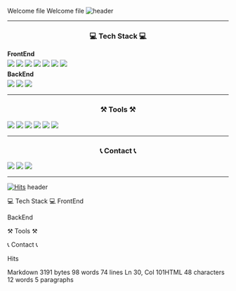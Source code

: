 Welcome file
Welcome file
![header](https://capsule-render.vercel.app/api?type=cylinder&fontColor=ffffff&color=0:ffc430,25:ffdc7b,50:ffc430,75:ffdc7b,100:ffc430&text=Welcome%20to%20zixcx's%20GitHub%20🥵&animation=twinkling&fontSize=50&fontAlignY=50&fontAlign=50&height=200)

<hr/>
<center>  
	<h3>💻 Tech Stack 💻</h3>  
</center>  
<h4 style="margin: 0; margin-top: 5px; margin-bottom: 5px">FrontEnd</h4>  
<div>  
	<img  
	src="https://img.shields.io/badge/HTML5-E34F26?style=for-the-badge&logo=html5&logoColor=white"/>  
	<img  
	src="https://img.shields.io/badge/CSS3-1572B6?style=for-the-badge&logo=css3&logoColor=white"/>  
	<img  
	src="https://img.shields.io/badge/JavaScript-F7DF1E?style=for-the-badge&logo=javascript&logoColor=black"/>  
	<img  
	src="https://img.shields.io/badge/typescript-3178C6?style=for-the-badge&logo=typescript&logoColor=white"/> 
	<img  
	src="https://img.shields.io/badge/jquery-0769AD?style=for-the-badge&logo=jquery&logoColor=white"/>
	<img  
	src="https://img.shields.io/badge/Flutter-02569B?style=for-the-badge&logo=Flutter&logoColor=white"/>  
	<img  
	src="https://img.shields.io/badge/Dart-3776AB?style=for-the-badge&logo=dart&logoColor=white"/>
</div>  
  
<h4 style="margin: 0; margin-top: 5px; margin-bottom: 5px">BackEnd</h4>  
<div>  
	<img  
	src="https://img.shields.io/badge/Python-0175C2?style=for-the-badge&logo=python&logoColor=white"/>
	<img  
	src="https://img.shields.io/badge/node.js-5FA04E?style=for-the-badge&logo=node.js&logoColor=white"/>
	<img  
	src="https://img.shields.io/badge/firebase-FFCA28?style=for-the-badge&logo=firebase&logoColor=black"/>
</div>  
  
<hr/>
<center>  
	<h3>⚒️ Tools ⚒️</h3>  
</center>  
<div>  
	<img  
	src="https://img.shields.io/badge/Git-F05032?style=for-the-badge&logo=Git&logoColor=white"/>  
	<img  
	src="https://img.shields.io/badge/github-181717?style=for-the-badge&logo=github&logoColor=white"/>  
	<img  
	src="https://img.shields.io/badge/notion-ffffff?style=for-the-badge&logo=notion&logoColor=black"/>  
	<img  
	src="https://img.shields.io/badge/vscode-007ACC?style=for-the-badge&logo=visualstudiocode&logoColor=white"/>  
	<img  
	src="https://img.shields.io/badge/visual studio-5C2D91?style=for-the-badge&logo=visualstudio&logoColor=white"/>  
	<img  
	src="https://img.shields.io/badge/figma-F24E1E?style=for-the-badge&logo=figma&logoColor=white"/>  
</div> 
  
<hr/>
<center>  
	<h3>📞 Contact 📞</h3>  
</center> 
<div>  
	<a href="https://naver.com" style="text-decoration: none">
		<img  
	src="https://img.shields.io/badge/discord-5865F2?style=for-the-badge&logo=discord&logoColor=white"/>  
	</a>
	<a href="https://tistory.com" style="text-decoration: none">
		<img src="https://img.shields.io/badge/gmail-EA4335?style=for-the-badge&logo=gmail&logoColor=white"/>  
	</a>
	<a href="https://tistory.com" style="text-decoration: none">
		<img  
	src="https://img.shields.io/badge/tistory-000000?style=for-the-badge&logo=tistory&logoColor=white"/>
	</a>
	 
</div>
<hr/>  

[![Hits](https://hits.seeyoufarm.com/api/count/incr/badge.svg?url=https%3A%2F%2Fgithub.com%2Fzixcx&count_bg=%23C83D8B&title_bg=%23555555&icon=github.svg&icon_color=%23E7E7E7&title=hits&edge_flat=false)](https://hits.seeyoufarm.com)
header

💻 Tech Stack 💻
FrontEnd
      
BackEnd
  
⚒️ Tools ⚒️
     
📞 Contact 📞
  
Hits

Markdown 3191 bytes 98 words 74 lines Ln 30, Col 101HTML 48 characters 12 words 5 paragraphs
